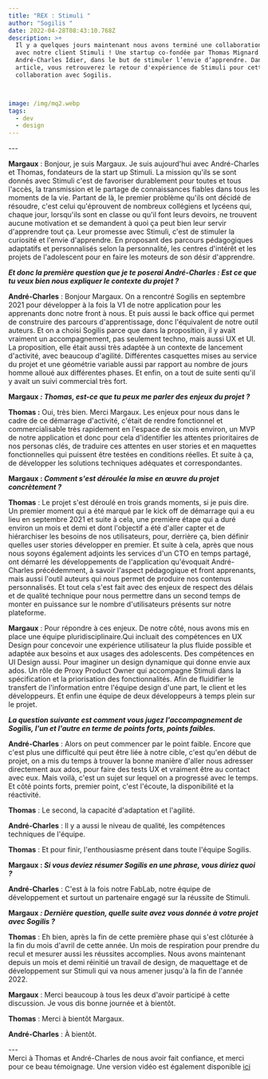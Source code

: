 ```yaml
---
title: "REX : Stimuli "
author: "Sogilis "
date: 2022-04-28T08:43:10.768Z
description: >+
  Il y a quelques jours maintenant nous avons terminé une collaboration d’un an
  avec notre client Stimuli ! Une startup co-fondée par Thomas Mignard et
  André-Charles Idier, dans le but de stimuler l’envie d’apprendre. Dans cet
  article, vous retrouverez le retour d'expérience de Stimuli pour cette
  collaboration avec Sogilis.



image: /img/mq2.webp
tags:
  - dev
  - design
---
```

\-﻿--

**Margaux** : Bonjour, je suis Margaux. Je suis aujourd'hui avec André-Charles et Thomas, fondateurs de la start up Stimuli. La mission qu'ils se sont donnés avec Stimuli c'est de favoriser durablement pour toutes et tous l'accès, la transmission et le partage de connaissances fiables dans tous les moments de la vie. Partant de là, le premier problème qu'ils ont décidé de résoudre, c'est celui qu'éprouvent de nombreux collégiens et lycéens qui, chaque jour, lorsqu'ils sont en classe ou qu'il font leurs devoirs, ne trouvent aucune motivation et se demandent à quoi ça peut bien leur servir d'apprendre tout ça. Leur promesse avec Stimuli, c'est de stimuler la curiosité et l'envie d'apprendre. En proposant des parcours pédagogiques adaptatifs et personnalisés selon la personnalité, les centres d'intérêt et les projets de l'adolescent pour en faire les moteurs de son désir d'apprendre. 

***Et donc la première question que je te poserai André-Charles : Est ce que tu veux bien nous expliquer le contexte du projet ?***

**André-Charles** : Bonjour Margaux. On a rencontré Sogilis en septembre 2021 pour développer à la fois la V1 de notre application pour les apprenants donc notre front à nous. Et puis aussi le back office qui permet de construire des parcours d'apprentissage, donc l'équivalent de notre outil auteurs. Et on a choisi Sogilis parce que dans la proposition, il y avait vraiment un accompagnement, pas seulement techno, mais aussi UX et UI. La proposition, elle était aussi très adaptée à un contexte de lancement d'activité, avec beaucoup d'agilité. Différentes casquettes mises au service du projet et une géométrie variable aussi par rapport au nombre de jours homme alloué aux différentes phases. Et enfin, on a tout de suite senti qu'il y avait un suivi commercial très fort.

**Margaux *: Thomas, est-ce que tu peux me parler des enjeux du projet ?***

**Thomas :** Oui, très bien. Merci Margaux. Les enjeux pour nous dans le cadre de ce démarrage d'activité, c'était de rendre fonctionnel et commercialisable très rapidement en l'espace de six mois environ, un MVP de notre application et donc pour cela d'identifier les attentes prioritaires de nos personas clés, de traduire ces attentes en user stories et en maquettes fonctionnelles qui puissent être testées en conditions réelles. Et suite à ça, de développer les solutions techniques adéquates et correspondantes.

**Margaux : *Comment s'est déroulée la mise en œuvre du projet concrètement ?***

**Thomas** : Le projet s'est déroulé en trois grands moments, si je puis dire. Un premier moment qui a été marqué par le kick off de démarrage qui a eu lieu en septembre 2021 et suite à cela, une première étape qui a duré environ un mois et demi et dont l'objectif a été d'aller capter et de hiérarchiser les besoins de nos utilisateurs, pour, derrière ça, bien définir quelles user stories développer en premier. Et suite à cela, après que nous nous soyons également adjoints les services d'un CTO en temps partagé, ont démarré les développements de l'application qu'évoquait André-Charles précédemment, à savoir l'aspect pédagogique et front apprenants, mais aussi l'outil auteurs qui nous permet de produire nos contenus personnalisés. Et tout cela s'est fait avec des enjeux de respect des délais et de qualité technique pour nous permettre dans un second temps de monter en puissance sur le nombre d'utilisateurs présents sur notre plateforme.

**Margaux** : Pour répondre à ces enjeux. De notre côté, nous avons mis en place une équipe pluridisciplinaire.Qui incluait des compétences en UX Design pour concevoir une expérience utilisateur la plus fluide possible et adaptée aux besoins et aux usages des adolescents. Des compétences en UI Design aussi. Pour imaginer un design dynamique qui donne envie aux ados. Un rôle de Proxy Product Owner qui accompagne Stimuli dans la spécification et la priorisation des fonctionnalités. Afin de fluidifier le transfert de l'information entre l'équipe design d'une part, le client et les développeurs. Et enfin une équipe de deux développeurs à temps plein sur le projet. 

***La question suivante est comment vous jugez l'accompagnement de Sogilis, l'un et l'autre en terme de points forts, points faibles.***

**André-Charles** : Alors on peut commencer par le point faible. Encore que c'est plus une difficulté qui peut être liée à notre cible, c'est qu'en début de projet, on a mis du temps à trouver la bonne manière d'aller nous adresser directement aux ados, pour faire des tests UX et vraiment être au contact avec eux. Mais voilà, c'est un sujet sur lequel on a progressé avec le temps. Et côté points forts, premier point, c'est l'écoute, la disponibilité et la réactivité.

**Thomas** : Le second, la capacité d'adaptation et l'agilité.

**André-Charles** : Il y a aussi le niveau de qualité, les compétences techniques de l'équipe.

**Thomas** : Et pour finir, l'enthousiasme présent dans toute l'équipe Sogilis.

**Margaux : *Si vous deviez résumer Sogilis en une phrase, vous diriez quoi ?***

**André-Charles** : C'est à la fois notre FabLab, notre équipe de développement et surtout un partenaire engagé sur la réussite de Stimuli.

**Margaux *: Dernière question, quelle suite avez vous donnée à votre projet avec Sogilis ?***

**Thomas** : Eh bien, après la fin de cette première phase qui s'est clôturée à la fin du mois d'avril de cette année. Un mois de respiration pour prendre du recul et mesurer aussi les réussites accomplies. Nous avons maintenant depuis un mois et demi réinitié un travail de design, de maquettage et de développement sur Stimuli qui va nous amener jusqu'à la fin de l'année 2022.

**Margaux** : Merci beaucoup à tous les deux d'avoir participé à cette discussion. Je vous dis bonne journée et à bientôt.

**Thomas** : Merci à bientôt Margaux.

**André-Charles** : À bientôt.

\-﻿--\
Merci à Thomas et André-Charles de nous avoir fait confiance, et merci pour ce beau témoignage. Une version vidéo est également disponible [ici](https://youtu.be/x30t-GqGaWg)